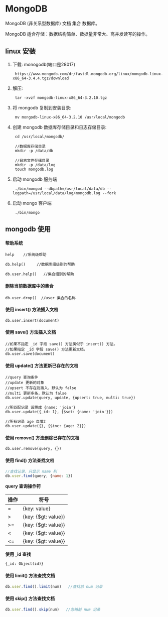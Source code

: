 # MongoDB

MongoDB (非关系型数据库) 文档 集合 数据库。

MongoDB 适合存储：数据结构简单、数据量非常大、高并发读写的操作。

## linux 安装

1. 下载: monogodb(端口是28017)

        https://www.mongodb.com/dr/fastdl.mongodb.org/linux/mongodb-linux-x86_64-3.4.4.tgz/download

2. 解压:

        tar -xvzf mongodb-linux-x86_64-3.2.10.tgz

3. 将 mongodb 复制到安装目录:

        mv mongodb-linux-x86_64-3.2.10 /usr/local/mongodb

4. 创建 mongodb 数据库存储目录和日志存储目录:

        cd /usr/local/mongodb/

        //数据库存储目录
        mkdir -p /data/db

        //日志文件存储目录
        mkdir -p /data/log
        touch mongodb.log

5. 启动 mongodb 服务端

        ./bin/mongod --dbpath=/usr/local/data/db --logpath=/usr/local/data/log/mongodb.log --fork

6. 启动 mongo 客户端

        ./bin/mongo

## mongodb 使用

#### 帮助系统

    help    //系统级帮助

    db.help()     //数据库组级别的帮助

    db.user.help()   //集合组别的帮助

#### 删除当前数据库中的集合

    db.user.drop()  //user 集合的名称

#### 使用 insert() 方法插入文档

    db.user.insert(document)

#### 使用 save() 方法插入文档

    //如果不指定 _id 字段 save() 方法类似于 insert() 方法。
    //如果指定 _id 字段 save() 方法更新文档。
    db.user.save(document)

#### 使用 update() 方法更新已存在的文档

    //query 查询条件
    //update 更新的对象
    //upsert 不存在则插入，默认为 false
    //multi 更新多条，默认为 false
    db.user.update(query, update, {upsert: true, multi: true})

    //所匹配记录 设置成 {name: 'join'}
    db.user.update({_id: 1}, {$set: {name: 'join'}})

    //所有记录 age 自增2
    db.user.update({}, {$inc: {age: 2}})

#### 使用 remove() 方法删除已存在的文档

    db.user.remove(query, {})
    
#### 使用 find() 方法查找文档

```js
//查找记录，只显示 name 列
db.user.find(query, {name: 1})
```

**query 查询操作符**

操作|符号
--|----
= | {key: value}
\> | {key: {$gt: value}}
\>=| {key: {$gt: value}}
< | {key: {$gt: value}}
<=| {key: {$gt: value}}


**使用 _id 查找**

    {_id: Object(id)}

#### 使用 limit() 方法查找文档

```js
db.user.find().limit(num)   //查找前 num 记录
```

#### 使用 skip() 方法查找文档

```js
db.user.find().skip(num)   //忽略前 num 记录
```